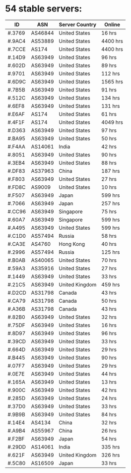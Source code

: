 # 54 stable servers:

| ID | ASN | Server Country | Online |
| ------ | ------ | ------ | ------ |
| #.3769 | AS46844 | United States | 16 hrs |
| #.9AC4 | AS53889 | United States | 4400 hrs |
| #.7CCE | AS174 | United States | 4400 hrs |
| #.14D9 | AS63949 | United States | 96 hrs |
| #.602D | AS63949 | United States | 89 hrs |
| #.9701 | AS63949 | United States | 112 hrs |
| #.6D9C | AS63949 | United States | 1565 hrs |
| #.7B5B | AS63949 | United States | 91 hrs |
| #.512C | AS63949 | United States | 134 hrs |
| #.6EF8 | AS63949 | United States | 131 hrs |
| #.E6AF | AS174 | United States | 61 hrs |
| #.4F1F | AS174 | United States | 4049 hrs |
| #.D363 | AS63949 | United States | 97 hrs |
| #.BA95 | AS63949 | United States | 50 hrs |
| #.F4AA | AS14061 | India | 42 hrs |
| #.8051 | AS63949 | United States | 90 hrs |
| #.3EB4 | AS63949 | United States | 88 hrs |
| #.DF83 | AS37963 | China | 187 hrs |
| #.F803 | AS63949 | United States | 27 hrs |
| #.FD8C | AS9009 | United States | 10 hrs |
| #.F507 | AS63949 | Japan | 599 hrs |
| #.7066 | AS63949 | Japan | 257 hrs |
| #.CC96 | AS63949 | Singapore | 75 hrs |
| #.60A7 | AS63949 | Singapore | 599 hrs |
| #.A495 | AS63949 | United States | 599 hrs |
| #.C1D0 | AS57494 | Russia | 58 hrs |
| #.CA3E | AS4760 | Hong Kong | 40 hrs |
| #.2996 | AS57494 | Russia | 125 hrs |
| #.B0AB | AS40065 | United States | 70 hrs |
| #.59A3 | AS35916 | United States | 27 hrs |
| #.1449 | AS63949 | United States | 33 hrs |
| #.21C5 | AS63949 | United Kingdom | 459 hrs |
| #.D2CD | AS31798 | Canada | 43 hrs |
| #.CA79 | AS31798 | Canada | 50 hrs |
| #.A36B | AS31798 | Canada | 43 hrs |
| #.82B0 | AS63949 | United States | 32 hrs |
| #.75DF | AS63949 | United States | 16 hrs |
| #.8D97 | AS63949 | United States | 96 hrs |
| #.39CD | AS63949 | United States | 33 hrs |
| #.664D | AS63949 | United States | 29 hrs |
| #.B445 | AS63949 | United States | 90 hrs |
| #.07F7 | AS63949 | United States | 29 hrs |
| #.0E7E | AS63949 | United States | 44 hrs |
| #.165A | AS63949 | United States | 13 hrs |
| #.900C | AS63949 | United States | 42 hrs |
| #.285D | AS63949 | United States | 24 hrs |
| #.37D0 | AS63949 | United States | 33 hrs |
| #.9B9B | AS63949 | United States | 84 hrs |
| #.14E4 | AS4134 | China | 32 hrs |
| #.A9B4 | AS55967 | China | 26 hrs |
| #.F2BF | AS63949 | Japan | 54 hrs |
| #.29DD | AS14061 | India | 335 hrs |
| #.621F | AS63949 | United Kingdom | 326 hrs |
| #.5C80 | AS16509 | Japan | 33 hrs |


